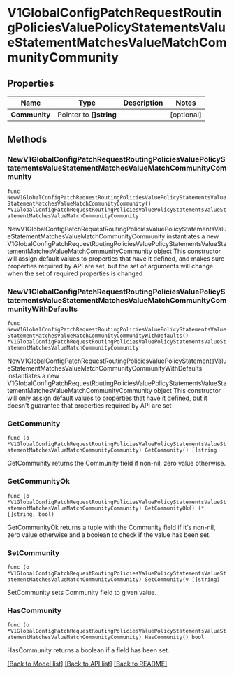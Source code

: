 # V1GlobalConfigPatchRequestRoutingPoliciesValuePolicyStatementsValueStatementMatchesValueMatchCommunityCommunity

## Properties

Name | Type | Description | Notes
------------ | ------------- | ------------- | -------------
**Community** | Pointer to **[]string** |  | [optional] 

## Methods

### NewV1GlobalConfigPatchRequestRoutingPoliciesValuePolicyStatementsValueStatementMatchesValueMatchCommunityCommunity

`func NewV1GlobalConfigPatchRequestRoutingPoliciesValuePolicyStatementsValueStatementMatchesValueMatchCommunityCommunity() *V1GlobalConfigPatchRequestRoutingPoliciesValuePolicyStatementsValueStatementMatchesValueMatchCommunityCommunity`

NewV1GlobalConfigPatchRequestRoutingPoliciesValuePolicyStatementsValueStatementMatchesValueMatchCommunityCommunity instantiates a new V1GlobalConfigPatchRequestRoutingPoliciesValuePolicyStatementsValueStatementMatchesValueMatchCommunityCommunity object
This constructor will assign default values to properties that have it defined,
and makes sure properties required by API are set, but the set of arguments
will change when the set of required properties is changed

### NewV1GlobalConfigPatchRequestRoutingPoliciesValuePolicyStatementsValueStatementMatchesValueMatchCommunityCommunityWithDefaults

`func NewV1GlobalConfigPatchRequestRoutingPoliciesValuePolicyStatementsValueStatementMatchesValueMatchCommunityCommunityWithDefaults() *V1GlobalConfigPatchRequestRoutingPoliciesValuePolicyStatementsValueStatementMatchesValueMatchCommunityCommunity`

NewV1GlobalConfigPatchRequestRoutingPoliciesValuePolicyStatementsValueStatementMatchesValueMatchCommunityCommunityWithDefaults instantiates a new V1GlobalConfigPatchRequestRoutingPoliciesValuePolicyStatementsValueStatementMatchesValueMatchCommunityCommunity object
This constructor will only assign default values to properties that have it defined,
but it doesn't guarantee that properties required by API are set

### GetCommunity

`func (o *V1GlobalConfigPatchRequestRoutingPoliciesValuePolicyStatementsValueStatementMatchesValueMatchCommunityCommunity) GetCommunity() []string`

GetCommunity returns the Community field if non-nil, zero value otherwise.

### GetCommunityOk

`func (o *V1GlobalConfigPatchRequestRoutingPoliciesValuePolicyStatementsValueStatementMatchesValueMatchCommunityCommunity) GetCommunityOk() (*[]string, bool)`

GetCommunityOk returns a tuple with the Community field if it's non-nil, zero value otherwise
and a boolean to check if the value has been set.

### SetCommunity

`func (o *V1GlobalConfigPatchRequestRoutingPoliciesValuePolicyStatementsValueStatementMatchesValueMatchCommunityCommunity) SetCommunity(v []string)`

SetCommunity sets Community field to given value.

### HasCommunity

`func (o *V1GlobalConfigPatchRequestRoutingPoliciesValuePolicyStatementsValueStatementMatchesValueMatchCommunityCommunity) HasCommunity() bool`

HasCommunity returns a boolean if a field has been set.


[[Back to Model list]](../README.md#documentation-for-models) [[Back to API list]](../README.md#documentation-for-api-endpoints) [[Back to README]](../README.md)


